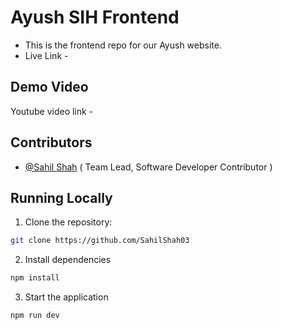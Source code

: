 # Ayush SIH Frontend
 - This is the frontend repo for our Ayush website.
 - Live Link - 

## Demo Video
Youtube video link - 



## Contributors
-  [@Sahil Shah](https://github.com/SahilShah03) ( Team Lead, Software Developer Contributor )

## Running Locally

1. Clone the repository:

```bash
git clone https://github.com/SahilShah03
```

2. Install dependencies
```bash
npm install
``` 
3. Start the application 
```bash
npm run dev
```